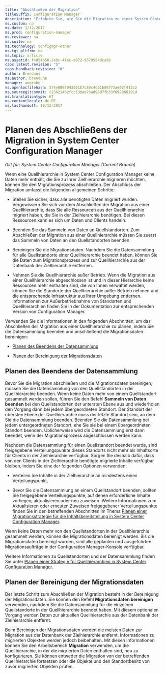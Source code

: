 ```yaml
---
title: "Abschließen der Migration"
titleSuffix: Configuration Manager
description: "Erfahren Sie, wie Sie die Migration zu einer System Center Configuration Manager-Zielhierarchie abschließen, nachdem eine Quellhierarchie keine Daten mehr enthält."
ms.custom: na
ms.date: 1/12/2017
ms.prod: configuration-manager
ms.reviewer: na
ms.suite: na
ms.technology: configmgr-other
ms.tgt_pltfrm: na
ms.topic: article
ms.assetid: f4854b50-2e8c-414c-a872-9579554dca98
caps.latest.revision: "5"
caps.handback.revision: "0"
author: Brenduns
ms.author: brenduns
manager: angrobe
ms.openlocfilehash: 574e8897043651b7c80c4d61b86773ae02f412c2
ms.sourcegitcommit: c236214b2fcc13dae7bad96d7fb33f692868191d
ms.translationtype: HT
ms.contentlocale: de-DE
ms.lasthandoff: 10/12/2017
---
```

# <a name="plan-to-complete-migration-in-system-center-configuration-manager"></a>Planen des Abschließens der Migration in System Center Configuration Manager

*Gilt für: System Center Configuration Manager (Current Branch)*

Wenn eine Quellhierarchie in System Center Configuration Manager keine Daten mehr enthält, die Sie zu Ihrer Zielhierarchie migrieren möchten, können Sie den Migrationsprozess abschließen. Der Abschluss der Migration umfasst die folgenden allgemeinen Schritte:  

-   Stellen Sie sicher, dass alle benötigten Daten migriert wurden. Vergewissern Sie sich vor dem Abschließen der Migration aus einer Quellhierarchie, dass Sie alle Ressourcen aus der Quellhierarchie migriert haben, die Sie in der Zielhierarchie benötigen. Bei diesen Ressourcen kann es sich um Daten und Clients handeln.  

-   Beenden Sie das Sammeln von Daten an Quellstandorten. Zum Abschließen der Migration aus einer Quellhierarchie müssen Sie zuerst das Sammeln von Daten an den Quellstandorten beenden.  

-   Bereinigen Sie die Migrationsdaten. Nachdem Sie die Datensammlung für alle Quellstandorte einer Quellhierarchie beendet haben, können Sie die Daten zum Migrationsprozess und zur Quellhierarchie aus der Datenbank der Zielhierarchie entfernen.  

-   Nehmen Sie die Quellhierarchie außer Betrieb. Wenn die Migration aus einer Quellhierarchie abgeschlossen ist und in dieser Hierarchie keine Ressourcen mehr enthalten sind, die von Ihnen verwaltet werden, können Sie die Standorte der Quellhierarchie außer Betrieb nehmen und die entsprechende Infrastruktur aus Ihrer Umgebung entfernen. Informationen zur Außerbetriebnahme von Standorten und Quellhierarchien finden Sie in der Dokumentation zur entsprechenden Version von Configuration Manager.  

Verwenden Sie die Informationen in den folgenden Abschnitten, um das Abschließen der Migration aus einer Quellhierarchie zu planen, indem Sie die Datensammlung beenden und anschließend die Migrationsdaten bereinigen:  

-   [Planen des Beendens der Datensammlung](#Plan_to_Stop_Data_Gath)  

-   [Planen der Bereinigung der Migrationsdaten](#Plan_to_clean_up)  

##  <a name="Plan_to_Stop_Data_Gath"></a> Planen des Beendens der Datensammlung  
 Bevor Sie die Migration abschließen und die Migrationsdaten bereinigen, müssen Sie die Datensammlung von den Quellstandorten in der Quellhierarchie beenden. Wenn keine Daten mehr von einem Quellstandort gesammelt werden sollen, führen Sie den Befehl **Sammeln von Daten beenden** bei den Quellstandorten der untersten Ebene aus und wiederholen den Vorgang dann bei jedem übergeordneten Standort. Der Standort der obersten Ebene der Quellhierarchie muss der letzte Standort sein, an dem Sie die Datensammlung beenden. Beenden Sie die Datensammlung bei jedem untergeordneten Standort, ehe Sie sie bei einem übergeordneten Standort beenden. Üblicherweise wird die Datensammlung erst dann beendet, wenn der Migrationsprozess abgeschlossen werden kann.  

 Nachdem die Datensammlung für einen Quellstandort beendet wurde, sind freigegebene Verteilungspunkte dieses Standorts nicht mehr als Inhaltsorte für Clients in der Zielhierarchie verfügbar. Sorgen Sie deshalb dafür, dass von den Clients in der Zielhierarchie benötigte migrierte Inhalte verfügbar bleiben, indem Sie eine der folgenden Optionen verwenden:  

-   Verteilen Sie Inhalte in der Zielhierarchie an mindestens einen Verteilungspunkt.  

-   Bevor Sie die Datensammlung an einem Quellstandort beenden, sollten Sie freigegebene Verteilungspunkte, auf denen erforderliche Inhalte vorliegen, aktualisieren oder neu zuweisen. Weitere Informationen zum Aktualisieren oder erneuten Zuweisen freigegebener Verteilungspunkte finden Sie in den betreffenden Abschnitten im Thema [Planen einer Migrationsstrategie für die Inhaltsbereitstellung in System Center Configuration Manager](../../core/migration/planning-a-content-deployment-migration-strategy.md).  

Wenn keine Daten mehr von den Quellstandorten in der Quellhierarchie gesammelt werden, können die Migrationsdaten bereinigt werden. Bis die Migrationsdaten bereinigt wurden, sind alle geplanten und ausgeführten Migrationsaufträge in der Configuration Manager-Konsole verfügbar.  

Weitere Informationen zu Quellstandorten und der Datensammlung finden Sie unter [Planen einer Strategie für Quellhierarchien in System Center Configuration Manager](../../core/migration/planning-a-source-hierarchy-strategy.md).  

##  <a name="Plan_to_clean_up"></a> Planen der Bereinigung der Migrationsdaten  
 Der letzte Schritt zum Abschließen der Migration besteht in der Bereinigung der Migrationsdaten. Sie können den Befehl **Migrationsdaten bereinigen** verwenden, nachdem Sie die Datensammlung für die einzelnen Quellstandorte in der Quellhierarchie beendet haben. Mit diesem optionalen Vorgang werden Daten zur aktuellen Quellhierarchie aus der Datenbank der Zielhierarchie entfernt.  

 Beim Bereinigen der Migrationsdaten werden die meisten Daten zur Migration aus der Datenbank der Zielhierarchie entfernt. Informationen zu migrierten Objekten werden jedoch beibehalten. Mit diesen Informationen können Sie den Arbeitsbereich **Migration** verwenden, um die Quellhierarchie, in der die migrierten Daten enthalten sind, neu zu konfigurieren. Sie können entweder die Migration von der betreffenden Quellhierarchie fortsetzen oder die Objekte und den Standortbesitz von zuvor migrierten Objekten prüfen.  

